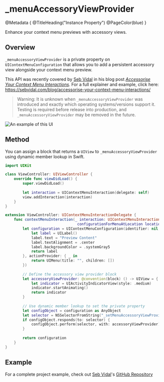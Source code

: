 # \_menuAccessoryViewProvider

@Metadata {
    @TitleHeading("Instance Property")
    @PageColor(blue)
}

Enhance your context menu previews with accessory views.

## Overview

`_menuAccessoryViewProvider` is a private property on `UIContextMenuConfiguration` that allows you to add a persistent accessory view alongside your context menu preview.

This API was recently covered by [Seb Vidal](https://x.com/SebJVidal) in his blog post [*Accessorise Your Context Menu Interactions*](https://sebvidal.com/blog/accessorise-your-context-menu-interactions/). For a full explainer and example, click here: https://sebvidal.com/blog/accessorise-your-context-menu-interactions/

> Warning: It is unknown when `_menuAccessoryViewProvider` was introduced and exactly which operating systems/versions support it. Testing is required before release into production, and `_menuAccessoryViewProvider` may be removed in the future.

![An example of this UI](_menuAccessoryViewProvider-Image)

## Method

You can assign a block that returns a `UIView` to `_menuAccessoryViewProvider` using dynamic member lookup in Swift.

```swift
import UIKit

class ViewController: UIViewController {
    override func viewDidLoad() {
        super.viewDidLoad()
        
        let interaction = UIContextMenuInteraction(delegate: self)
        view.addInteraction(interaction)
    }
}

extension ViewController: UIContextMenuInteractionDelegate {
    func contextMenuInteraction(_ interaction: UIContextMenuInteraction,
                                 configurationForMenuAtLocation location: CGPoint) -> UIContextMenuConfiguration? {
        let configuration = UIContextMenuConfiguration(identifier: nil, previewProvider: {
            let label = UILabel()
            label.text = "Preview Content"
            label.textAlignment = .center
            label.backgroundColor = .systemGray5
            return label
        }, actionProvider: { _ in
            return UIMenu(title: "", children: [])
        })
        
        // Define the accessory view provider block
        let accessoryViewProvider: @convention(block) () -> UIView = {
            let indicator = UIActivityIndicatorView(style: .medium)
            indicator.startAnimating()
            return indicator
        }
        
        // Use dynamic member lookup to set the private property
        let configObject = configuration as AnyObject
        let selector = NSSelectorFromString("_setMenuAccessoryViewProvider:")
        if configObject.responds(to: selector) {
            configObject.perform(selector, with: accessoryViewProvider)
        }
        
        return configuration
    }
}
```

## Example

For a complete project example, check out [Seb Vidal](https://x.com/SebJVidal)'s [GitHub Repository](https://github.com/sebjvidal/_UIContextMenuAccessoryView-Demo)
